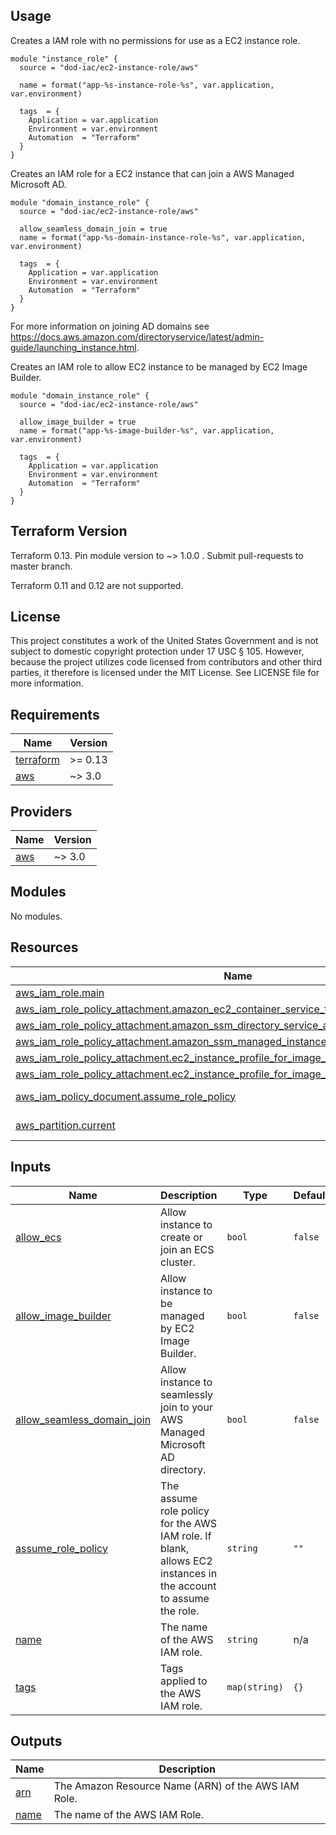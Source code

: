 <!-- BEGINNING OF PRE-COMMIT-TERRAFORM DOCS HOOK -->
## Usage

Creates a IAM role with no permissions for use as a EC2 instance role.

```hcl
module "instance_role" {
  source = "dod-iac/ec2-instance-role/aws"

  name = format("app-%s-instance-role-%s", var.application, var.environment)

  tags  = {
    Application = var.application
    Environment = var.environment
    Automation  = "Terraform"
  }
}
```
Creates an IAM role for a EC2 instance that can join a AWS Managed Microsoft AD.

```hcl
module "domain_instance_role" {
  source = "dod-iac/ec2-instance-role/aws"

  allow_seamless_domain_join = true
  name = format("app-%s-domain-instance-role-%s", var.application, var.environment)

  tags  = {
    Application = var.application
    Environment = var.environment
    Automation  = "Terraform"
  }
}
```

For more information on joining AD domains see https://docs.aws.amazon.com/directoryservice/latest/admin-guide/launching_instance.html.

Creates an IAM role to allow EC2 instance to be managed by EC2 Image Builder.

```hcl
module "domain_instance_role" {
  source = "dod-iac/ec2-instance-role/aws"

  allow_image_builder = true
  name = format("app-%s-image-builder-%s", var.application, var.environment)

  tags  = {
    Application = var.application
    Environment = var.environment
    Automation  = "Terraform"
  }
}
```

## Terraform Version

Terraform 0.13. Pin module version to ~> 1.0.0 . Submit pull-requests to master branch.

Terraform 0.11 and 0.12 are not supported.

## License

This project constitutes a work of the United States Government and is not subject to domestic copyright protection under 17 USC § 105.  However, because the project utilizes code licensed from contributors and other third parties, it therefore is licensed under the MIT License.  See LICENSE file for more information.

## Requirements

| Name | Version |
|------|---------|
| <a name="requirement_terraform"></a> [terraform](#requirement\_terraform) | >= 0.13 |
| <a name="requirement_aws"></a> [aws](#requirement\_aws) | ~> 3.0 |

## Providers

| Name | Version |
|------|---------|
| <a name="provider_aws"></a> [aws](#provider\_aws) | ~> 3.0 |

## Modules

No modules.

## Resources

| Name | Type |
|------|------|
| [aws_iam_role.main](https://registry.terraform.io/providers/hashicorp/aws/latest/docs/resources/iam_role) | resource |
| [aws_iam_role_policy_attachment.amazon_ec2_container_service_for_ec2_role](https://registry.terraform.io/providers/hashicorp/aws/latest/docs/resources/iam_role_policy_attachment) | resource |
| [aws_iam_role_policy_attachment.amazon_ssm_directory_service_access](https://registry.terraform.io/providers/hashicorp/aws/latest/docs/resources/iam_role_policy_attachment) | resource |
| [aws_iam_role_policy_attachment.amazon_ssm_managed_instance_core](https://registry.terraform.io/providers/hashicorp/aws/latest/docs/resources/iam_role_policy_attachment) | resource |
| [aws_iam_role_policy_attachment.ec2_instance_profile_for_image_builder](https://registry.terraform.io/providers/hashicorp/aws/latest/docs/resources/iam_role_policy_attachment) | resource |
| [aws_iam_role_policy_attachment.ec2_instance_profile_for_image_builder_ecr_container_builds](https://registry.terraform.io/providers/hashicorp/aws/latest/docs/resources/iam_role_policy_attachment) | resource |
| [aws_iam_policy_document.assume_role_policy](https://registry.terraform.io/providers/hashicorp/aws/latest/docs/data-sources/iam_policy_document) | data source |
| [aws_partition.current](https://registry.terraform.io/providers/hashicorp/aws/latest/docs/data-sources/partition) | data source |

## Inputs

| Name | Description | Type | Default | Required |
|------|-------------|------|---------|:--------:|
| <a name="input_allow_ecs"></a> [allow\_ecs](#input\_allow\_ecs) | Allow instance to create or join an ECS cluster. | `bool` | `false` | no |
| <a name="input_allow_image_builder"></a> [allow\_image\_builder](#input\_allow\_image\_builder) | Allow instance to be managed by EC2 Image Builder. | `bool` | `false` | no |
| <a name="input_allow_seamless_domain_join"></a> [allow\_seamless\_domain\_join](#input\_allow\_seamless\_domain\_join) | Allow instance to seamlessly join to your AWS Managed Microsoft AD directory. | `bool` | `false` | no |
| <a name="input_assume_role_policy"></a> [assume\_role\_policy](#input\_assume\_role\_policy) | The assume role policy for the AWS IAM role.  If blank, allows EC2 instances in the account to assume the role. | `string` | `""` | no |
| <a name="input_name"></a> [name](#input\_name) | The name of the AWS IAM role. | `string` | n/a | yes |
| <a name="input_tags"></a> [tags](#input\_tags) | Tags applied to the AWS IAM role. | `map(string)` | `{}` | no |

## Outputs

| Name | Description |
|------|-------------|
| <a name="output_arn"></a> [arn](#output\_arn) | The Amazon Resource Name (ARN) of the AWS IAM Role. |
| <a name="output_name"></a> [name](#output\_name) | The name of the AWS IAM Role. |
<!-- END OF PRE-COMMIT-TERRAFORM DOCS HOOK -->
